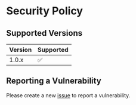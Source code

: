 # Security Policy

## Supported Versions

| Version | Supported          |
| ------- | ------------------ |
| 1.0.x   | :white_check_mark: |

## Reporting a Vulnerability

Please create a new [issue](https://github.com/binary-blazer/winclock/issues) to report a vulnerability.
